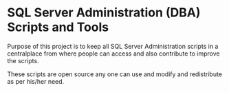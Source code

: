 # SQL Server Administration (DBA) Scripts and Tools

Purpose of this project is to keep all SQL Server Administration scripts in a centralplace from where people can access and also contribute to improve the scripts.

These scripts are open source any one can use and modify and redistribute as per his/her need.
